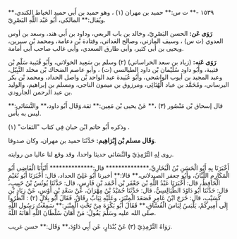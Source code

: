 ١٥٣٩ -** ت س:** حميد بن مهران (١) ، وهو حميد بن أَبي حميد الخياط الكندي،** ويُقال:** المالكي، أَبُو عَبْد اللَّهِ البَصْرِيّ.

**رَوَى عَن:** الحسن البَصْرِيّ، وخالد بن باب الربعي، وداود بن أَبي هند، وسعد بن أوس العدوي (ت س) ، وسيف المازني، وصالح الغداني، وقتادة بْن دعامة، ومحمد بْن سيرين، ويحيى بن أَبي كثير، وأبي طارق السعدي، وأبي غالب صاحب أبي أمامة.

**رَوَى عَنه:** (زياد بن سعد الخراساني) (٢) وسلم بن سَعِيد الخولاني، وأَبُو قُتَيبة سَلْم بْن قتيبة، وأَبُو داود سُلَيْمان بْن داود الطيالسي (ت) ، وأبو عاصم الضحاك بْن مخلد النَّبِيّل، وعبد المجيد بن أيوب الواشحي، وأَبُو عُبَيدة عبد الواحد بْن واصل الحداد، ومحمد بْن بكر البرساني، ومُحَمَّد بن عباد الْهُنَائِي، ومرزوق بن ميمون الناجي، ومسلم بن إبراهيم، والوليد بن عبد الرحمن الجارودي.

قال إسحاق بْن مَنْصُور (٣) ،** عَنْ يحيى بْن مَعِين:** ثقة.وَقَال أَبُو داود،** والنَّسَائي:** ليس به بأس.

وذكره أَبُو حاتم ابْن حبان فِي كتاب "الثقات" (١) .

**وَقَال مسلم بْن إِبْرَاهِيم:** حَدَّثَنَا حميد بن مهران، وكان صدوقا.

روى لِهِ التِّرْمِذِيّ والنَّسَائي حديثا واحدا، وقد وقع لنا عاليا من روايته.

أَخْبَرَنَا بِهِ أَبُو الْحَسَنِ بْنُ الْبُخَارِيِّ،************** قال:************** أَنْبَأَنَا الْقَاضِي أَبُو الْمَكَارِمِ اللَّبَّانُ، وأَبُو جعفر الصيدلاني،** قالا:** أخبرنا أَبُو عَلِيّ الحداد، قال: أَخْبَرَنَا أَبُو نُعَيْمٍ الْحَافِظُ، قال: أَخْبَرَنَا عَبْدُ اللَّهِ بْن جَعْفَر بْن أَحْمَد بْنِ فَارِسٍ، قال: حَدَّثَنَا يُونُسُ بْنُ حَبِيبٍ، قال: حَدَّثَنَا أَبُو دَاوُدَ الطَّيَالِسِيُّ، قال: حَدَّثَنَا حُمَيْدُ بْنُ مِهْرَانَ، عَنْ سَعْدِ بْنِ أَوْسٍ، عَنْ زِيَادِ بْنِ كُسَيْبٍ، قال: خَرَجَ ابْنُ عَامِرٍ فَصَعَدَ الْمِنْبَرَ، وعَلَيْهِ ثِيَابٌ رِقَاقٌ، فَقَالَ أَبُو بِلالٍ (٢) : انْظُرُوا إِلَى أَمِيرِكُمْ، يَلْبَسُ لِبَاسَ الْفُسَّاقِ،** فَقَالَ أَبُو بَكْرَةَ مِنْ تَحْتِ الْمِنْبَرِ:** سَمِعْتُ رَسُول اللَّهِ صلى الله عليه وسَلَّمَ يَقُولُ: مَنْ أَهَانَ سُلْطَانَ اللَّهِ أَهَانَهُ اللَّهُ.

رَوَاهُ التِّرْمِذِيّ (٣) عَنْ بُنْدَارٍ، عَن أَبِي دَاوُدَ،** وَقَال:** حسن غريب.